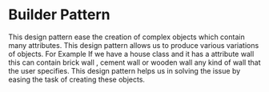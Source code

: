 
# Builder Pattern

This design pattern ease the creation of complex objects which contain many attributes. This design pattern allows us to produce various variations of objects.
For Example If we have a house class and it has a attribute wall this can contain brick wall , cement wall or wooden wall any kind of wall that the user specifies. This design pattern helps us in solving the issue by easing the task of creating these objects. 

